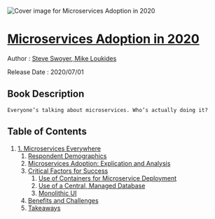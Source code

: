 ![Cover image for Microservices Adoption in 2020](https://imgdetail.ebookreading.net/cover/cover/20200920/EB9781492091929.jpg)

[Microservices Adoption in 2020](https://ebookreading.net/view/book/Microservices+Adoption+in+2020-EB9781492091929_1.html "Microservices Adoption in 2020")
====================================================================================================================

Author : [Steve Swoyer](https://ebookreading.net/search/author/Steve+Swoyer),[ 
            Mike Loukides](https://ebookreading.net/search/author/+%0D%0A++++++++++++Mike+Loukides)

Release Date : 2020/07/01

Book Description
-----------------


    
    Everyone’s talking about microservices. Who’s actually doing it?

  

Table of Contents
-----------------

1. [1. Microservices Everywhere](https://ebookreading.net/view/book/Microservices+Adoption+in+2020-EB9781492091929_4.html#microservices_every)
    1. [
          Respondent Demographics
        ](https://ebookreading.net/view/book/Microservices+Adoption+in+2020-EB9781492091929_4.html#respondent_demograp)
    1. [
          Microservices Adoption: Explication and Analysis
        ](https://ebookreading.net/view/book/Microservices+Adoption+in+2020-EB9781492091929_4.html#microservices_adopt)
    1. [
          Critical Factors for Success
        ](https://ebookreading.net/view/book/Microservices+Adoption+in+2020-EB9781492091929_4.html#critical_factors_fo)
        1. [
            Use of Containers for Microservice Deployment
          ](https://ebookreading.net/view/book/Microservices+Adoption+in+2020-EB9781492091929_4.html#use_of_containers_f)
        1. [
            Use of a Central, Managed Database
          ](https://ebookreading.net/view/book/Microservices+Adoption+in+2020-EB9781492091929_4.html#use_of_a_central_ma)
        1. [
            Monolithic UI
          ](https://ebookreading.net/view/book/Microservices+Adoption+in+2020-EB9781492091929_4.html#monolithic_ui)
    1. [
          Benefits and Challenges
        ](https://ebookreading.net/view/book/Microservices+Adoption+in+2020-EB9781492091929_4.html#benefits_and_challe)
    1. [
          Takeaways
        ](https://ebookreading.net/view/book/Microservices+Adoption+in+2020-EB9781492091929_4.html#takeaways_idWjCQYa)

